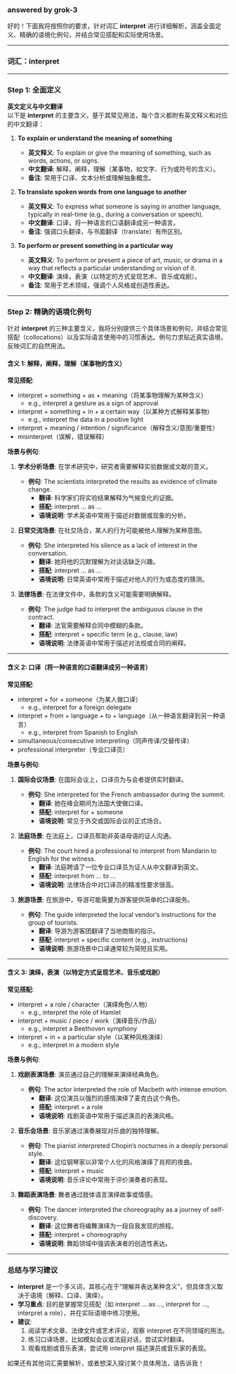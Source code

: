### answered by grok-3
好的！下面我将按照你的要求，针对词汇 **interpret** 进行详细解析，涵盖全面定义、精确的语境化例句，并结合常见搭配和实际使用场景。

---

### **词汇：interpret**

---

### **Step 1: 全面定义**

**英文定义与中文翻译**  
以下是 **interpret** 的主要含义，基于其常见用法，每个含义都附有英文释义和对应的中文翻译：

1. **To explain or understand the meaning of something**  
   - **英文释义**: To explain or give the meaning of something, such as words, actions, or signs.  
   - **中文翻译**: 解释，阐释，理解（某事物，如文字、行为或符号的含义）。  
   - **备注**: 常用于口译、文本分析或理解抽象概念。

2. **To translate spoken words from one language to another**  
   - **英文释义**: To express what someone is saying in another language, typically in real-time (e.g., during a conversation or speech).  
   - **中文翻译**: 口译，将一种语言的口语翻译成另一种语言。  
   - **备注**: 强调口头翻译，与书面翻译（translate）有所区别。

3. **To perform or present something in a particular way**  
   - **英文释义**: To perform or present a piece of art, music, or drama in a way that reflects a particular understanding or vision of it.  
   - **中文翻译**: 演绎，表演（以特定的方式呈现艺术、音乐或戏剧）。  
   - **备注**: 常用于艺术领域，强调个人风格或创造性表达。

---

### **Step 2: 精确的语境化例句**

针对 **interpret** 的三种主要含义，我将分别提供三个具体场景和例句，并结合常见搭配（collocations）以及实际语言使用中的习惯表达。例句力求贴近真实语境，反映词汇的自然用法。

#### **含义 1: 解释，阐释，理解（某事物的含义）**

**常见搭配**:  
- interpret + something + as + meaning（将某事物理解为某种含义）  
  - e.g., interpret a gesture as a sign of approval  
- interpret + something + in + a certain way（以某种方式解释某事物）  
  - e.g., interpret the data in a positive light  
- interpret + meaning / intention / significance（解释含义/意图/重要性）  
- misinterpret（误解，错误解释）  

**场景与例句**:

1. **学术分析场景**: 在学术研究中，研究者需要解释实验数据或文献的意义。  
   - **例句**: The scientists interpreted the results as evidence of climate change.  
     - **翻译**: 科学家们将实验结果解释为气候变化的证据。  
     - **搭配**: interpret ... as ...  
     - **语境说明**: 学术英语中常用于描述对数据或现象的分析。

2. **日常交流场景**: 在社交场合，某人的行为可能被他人理解为某种意图。  
   - **例句**: She interpreted his silence as a lack of interest in the conversation.  
     - **翻译**: 她将他的沉默理解为对谈话缺乏兴趣。  
     - **搭配**: interpret ... as ...  
     - **语境说明**: 日常英语中常用于描述对他人的行为或态度的猜测。

3. **法律场景**: 在法律文件中，条款的含义可能需要明确解释。  
   - **例句**: The judge had to interpret the ambiguous clause in the contract.  
     - **翻译**: 法官需要解释合同中模糊的条款。  
     - **搭配**: interpret + specific term (e.g., clause, law)  
     - **语境说明**: 法律英语中常用于描述对法规或合同的阐释。

---

#### **含义 2: 口译（将一种语言的口语翻译成另一种语言）**

**常见搭配**:  
- interpret + for + someone（为某人做口译）  
  - e.g., interpret for a foreign delegate  
- interpret + from + language + to + language（从一种语言翻译到另一种语言）  
  - e.g., interpret from Spanish to English  
- simultaneous/consecutive interpreting（同声传译/交替传译）  
- professional interpreter（专业口译员）  

**场景与例句**:

1. **国际会议场景**: 在国际会议上，口译员为与会者提供实时翻译。  
   - **例句**: She interpreted for the French ambassador during the summit.  
     - **翻译**: 她在峰会期间为法国大使做口译。  
     - **搭配**: interpret for + someone  
     - **语境说明**: 常见于外交或国际会议的正式场合。

2. **法庭场景**: 在法庭上，口译员帮助非英语母语的证人沟通。  
   - **例句**: The court hired a professional to interpret from Mandarin to English for the witness.  
     - **翻译**: 法庭聘请了一位专业口译员为证人从中文翻译到英文。  
     - **搭配**: interpret from ... to ...  
     - **语境说明**: 法律场合中对口译员的精准性要求很高。

3. **旅游场景**: 在旅游中，导游可能需要为游客提供简单的口译服务。  
   - **例句**: The guide interpreted the local vendor’s instructions for the group of tourists.  
     - **翻译**: 导游为游客团翻译了当地商贩的指示。  
     - **搭配**: interpret + specific content (e.g., instructions)  
     - **语境说明**: 旅游场景中口译通常较为简短且实用。

---

#### **含义 3: 演绎，表演（以特定方式呈现艺术、音乐或戏剧）**

**常见搭配**:  
- interpret + a role / character（演绎角色/人物）  
  - e.g., interpret the role of Hamlet  
- interpret + music / piece / work（演绎音乐/作品）  
  - e.g., interpret a Beethoven symphony  
- interpret + in + a particular style（以某种风格演绎）  
  - e.g., interpret in a modern style  

**场景与例句**:

1. **戏剧表演场景**: 演员通过自己的理解来演绎经典角色。  
   - **例句**: The actor interpreted the role of Macbeth with intense emotion.  
     - **翻译**: 这位演员以强烈的感情演绎了麦克白这个角色。  
     - **搭配**: interpret + a role  
     - **语境说明**: 戏剧英语中常用于描述演员的表演风格。

2. **音乐会场景**: 音乐家通过演奏展现对乐曲的独特理解。  
   - **例句**: The pianist interpreted Chopin’s nocturnes in a deeply personal style.  
     - **翻译**: 这位钢琴家以非常个人化的风格演绎了肖邦的夜曲。  
     - **搭配**: interpret + music  
     - **语境说明**: 音乐评论中常用于评价演奏者的表现。

3. **舞蹈表演场景**: 舞者通过肢体语言演绎故事或情感。  
   - **例句**: The dancer interpreted the choreography as a journey of self-discovery.  
     - **翻译**: 这位舞者将编舞演绎为一段自我发现的旅程。  
     - **搭配**: interpret + choreography  
     - **语境说明**: 舞蹈领域中强调表演者的创造性表达。

---

### **总结与学习建议**

- **interpret** 是一个多义词，其核心在于“理解并表达某种含义”，但具体含义取决于语境（解释、口译、演绎）。  
- **学习重点**: 目的是掌握常见搭配（如 interpret ... as ..., interpret for ..., interpret a role），并在实际语境中练习使用。  
- **建议**:  
  1. 阅读学术文章、法律文件或艺术评论，观察 interpret 在不同领域的用法。  
  2. 练习口译场景，比如模拟会议或法庭对话，尝试实时翻译。  
  3. 观看戏剧或音乐表演，尝试用 interpret 描述演员或音乐家的表现。  

如果还有其他词汇需要解析，或者想深入探讨某个具体用法，请告诉我！